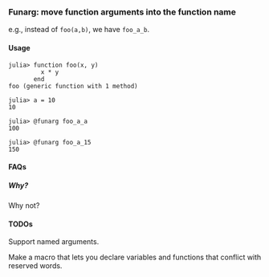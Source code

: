 ### Funarg: move function arguments into the function name

e.g., instead of `foo(a,b)`, we have `foo_a_b`.

#### Usage

~~~
julia> function foo(x, y)
         x * y
       end
foo (generic function with 1 method)
~~~

~~~
julia> a = 10
10
~~~

~~~
julia> @funarg foo_a_a
100
~~~

~~~
julia> @funarg foo_a_15
150
~~~

#### FAQs

##### Why?
Why not?

#### TODOs
Support named arguments.

Make a macro that lets you declare variables and functions that conflict with reserved words.


